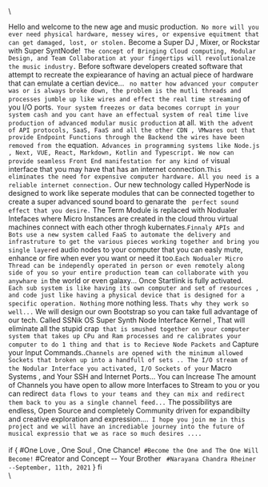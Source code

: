 
\
\

Hello and welcome to the new age and music production.`
No more will you ever need physical hardware, messey wires, or expensive equitment that can get damaged, lost, or stolen.`
Become a Super DJ , Mixer, or Rockstar with Super SyntNode!`
The concept of Bringing Cloud computing, Modular Design, and Team Collaboration at your fingertips will revolutionalze the music industry.`
Before software developers created software that attempt to recreate the expiearance of having an actual piece of hardware that can emulate a certian device... `
no matter how advanced your computer was or is always broke down, the problem is the mutli threads and processes jumble up like wires and effect the real time streaming`
of you I/O ports.`
Your system freezes or data becomes corrupt in your system cash and you cant have an effectual system of real time live production of advanced modular music production`
at all.`
With the advent of API protocols, SaaS, FaaS and all the other CDN , VMwares out that provide Endpoint Functions through the Backend the wires have been removed from the`
equation.`
Advances in programming systems like Node.js , Next, VUE, React, Markdown, Kotlin and Typescript. We now can provide seamless Front End manifestation for any kind of`
visual interface that you may have that has an internet connection.`
This eliminates the need for expensive computer hardware. All you need is a reliable internet connection. `
Our new technology called HyperNode is designed to work like seperate modules that can be connected together to create a super advanced sound board to genarate the `
perfect sound effect that you desire.`
The Term Module is replaced with Nodualer Intefaces where Micro Instances are created in the cloud throu virtual machines connect with each other throgh kubernates.`
Finnaly APIs and Bots use a new system called FaaS to automate the delivery and infrastruture to get the various pieces working together and bring you single layered `
audio nodes to your computer that you can easly mute, enhance or fire when ever you want or need it too.`
Each Nodualer Micro Thread can be independly operated in person or even remotely along side of you so your entire production team can collaborate with you anywhare in `
the world or even galaxy... Once Startlink is fully activated.`
Each sub system is like having its own computer and set of resources , and code just like having a physical device that is designed for a specific operation. Nothing` 
more nothing less. `
Thats why they work so well... `
We will design our own Bootstrap so you can take full advantage of our tech. Called SSNik OS  Super Synth Node Interface Kernel , That will eliminate all the stupid crap`
that is smushed together on your computer system that takes up CPu and Ram processes and re calibrates your computer to do 1 thing and that is to Recieve Node Packets and`
Capture your Input Commands..`
Channels are opened with the minimum allowed Sockets that broken up into a handfull of sets .. The I/O stream of the Nodular Interface you activated, I/O Sockets of your `
Macro Systems , and Your SSH and Internet Ports...  You can Increase The amount of Channels you have open to allow more Interfaces to Stream to you or you can redirect`
data flows to your teams and they can mix and redirect them back to you as a single channel feed...`
The possibilitys are endless, Open Source and completely Community driven for expandibilty and creative exploration and expression....`
I hope you join me in this project and we will have an incrediable journey into the future of musical expressio that we as race so much desires ....` \
\
if
{
#One Love , One Soul , One Chance!`
#Become the One and The One Will Become!`
#Creator and Concept -- Your Brother `
#Narayana Chandra Rheiner --September, 11th, 2021`
}
fi
\
\
